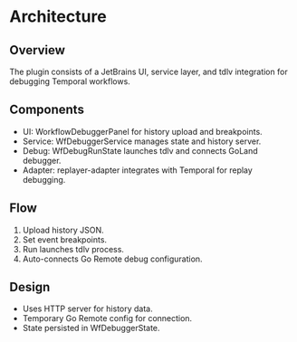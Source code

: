 # Architecture

## Overview

The plugin consists of a JetBrains UI, service layer, and tdlv integration for debugging Temporal workflows.

## Components

- UI: WorkflowDebuggerPanel for history upload and breakpoints.
- Service: WfDebuggerService manages state and history server.
- Debug: WfDebugRunState launches tdlv and connects GoLand debugger.
- Adapter: replayer-adapter integrates with Temporal for replay debugging.

## Flow

1. Upload history JSON.
2. Set event breakpoints.
3. Run launches tdlv process.
4. Auto-connects Go Remote debug configuration.

## Design

- Uses HTTP server for history data.
- Temporary Go Remote config for connection.
- State persisted in WfDebuggerState. 
